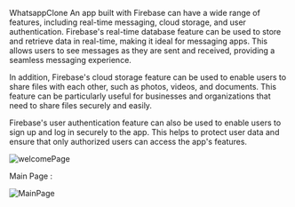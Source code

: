 WhatsappClone
An app built with Firebase can have a wide range of features, including real-time messaging, cloud storage, and user authentication. Firebase's real-time database feature can be used to store and retrieve data in real-time, making it ideal for messaging apps. This allows users to see messages as they are sent and received, providing a seamless messaging experience.

In addition, Firebase's cloud storage feature can be used to enable users to share files with each other, such as photos, videos, and documents. This feature can be particularly useful for businesses and organizations that need to share files securely and easily.

Firebase's user authentication feature can also be used to enable users to sign up and log in securely to the app. This helps to protect user data and ensure that only authorized users can access the app's features.

![welcomePage](https://github.com/OusamaAbouKhalil/WhatsappClone/assets/131563820/abd98608-31a4-436d-8b78-1f58a0c9da2e)

Main Page :

![MainPage](https://github.com/OusamaAbouKhalil/WhatsappClone/assets/131563820/d2280398-4bbb-46fa-8f9d-e45e492fc4c6)
